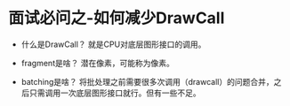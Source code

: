 # 面试必问之-如何减少DrawCall

* 什么是DrawCall？
    就是CPU对底层图形接口的调用。

* fragment是啥？
    潜在像素，可能称为像素。

* batching是啥？
    将批处理之前需要很多次调用（drawcall）的问题合并，之后只需调用一次底层图形接口就行。但有一些不足。
